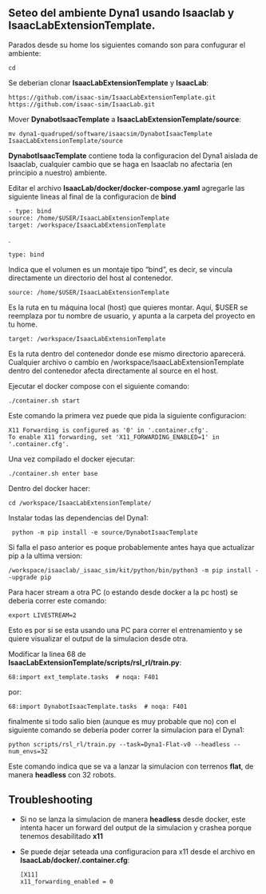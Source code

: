 ## Seteo del ambiente Dyna1 usando Isaaclab y IsaacLabExtensionTemplate.

Parados desde su home los siguientes comando son para confugurar el ambiente:

    cd

Se deberian clonar **IsaacLabExtensionTemplate** y **IsaacLab**:

    https://github.com/isaac-sim/IsaacLabExtensionTemplate.git
    https://github.com/isaac-sim/IsaacLab.git

Mover **DynabotIsaacTemplate** a **IsaacLabExtensionTemplate/source**:

    mv dyna1-quadruped/software/isaacsim/DynabotIsaacTemplate IsaacLabExtensionTemplate/source

**DynabotIsaacTemplate** contiene toda la configuracion del Dyna1 aislada de Isaaclab, cualquier cambio que se haga en Isaaclab no afectaria (en principio a nuestro) ambiente.

Editar el archivo **IsaacLab/docker/docker-compose.yaml** agregarle las siguiente lineas al final de la configuracion de **bind**

    - type: bind
    source: /home/$USER/IsaacLabExtensionTemplate
    target: /workspace/IsaacLabExtensionTemplate
.

	type: bind
Indica que el volumen es un montaje tipo “bind”, es decir, se vincula directamente un directorio del host al contenedor.

	source: /home/$USER/IsaacLabExtensionTemplate
Es la ruta en tu máquina local (host) que quieres montar. Aquí, $USER se reemplaza por tu nombre de usuario, y apunta a la carpeta del proyecto en tu home.

	target: /workspace/IsaacLabExtensionTemplate
Es la ruta dentro del contenedor donde ese mismo directorio aparecerá. Cualquier archivo o cambio en /workspace/IsaacLabExtensionTemplate dentro del contenedor afecta directamente al source en el host.



Ejecutar el docker compose con el siguiente comando:

    ./container.sh start

Este comando la primera vez puede que pida la siguiente configuracion:

    X11 Forwarding is configured as '0' in '.container.cfg'.
	To enable X11 forwarding, set 'X11_FORWARDING_ENABLED=1' in '.container.cfg'.

Una vez compilado el docker ejecutar:

    ./container.sh enter base

Dentro del docker hacer:

    cd /workspace/IsaacLabExtensionTemplate/

Instalar todas las dependencias del Dyna1:

     python -m pip install -e source/DynabotIsaacTemplate

Si falla el paso anterior es poque probablemente antes haya que actualizar pip a la ultima version:

    /workspace/isaaclab/_isaac_sim/kit/python/bin/python3 -m pip install --upgrade pip

Para hacer stream a otra PC (o estando desde docker a la pc host) se deberia correr este comando: 
    
    export LIVESTREAM=2

Esto es por si se esta usando una PC para correr el entrenamiento y se quiere visualizar el output de la simulacion desde otra.

Modificar la linea 68 de **IsaacLabExtensionTemplate/scripts/rsl_rl/train.py**:

    68:import ext_template.tasks  # noqa: F401

por:
    
    68:import DynabotIsaacTemplate.tasks  # noqa: F401

finalmente si todo salio bien (aunque es muy probable que no) con el siguiente comando se deberia poder correr la simulacion para el Dyna1:

    python scripts/rsl_rl/train.py --task=Dyna1-Flat-v0 --headless --num_envs=32

Este comando indica que se va a lanzar la simulacion con terrenos **flat**, de manera **headless** con 32 robots. 

## Troubleshooting

- Si no se lanza la simulacion de manera **headless** desde docker, este intenta hacer un forward del output de la simulacion y crashea porque tenemos desabilitado **x11**
- Se puede dejar seteada una configuracion para x11 desde el archivo en **IsaacLab/docker/.container.cfg**:
  
      [X11]
      x11_forwarding_enabled = 0




     



    
